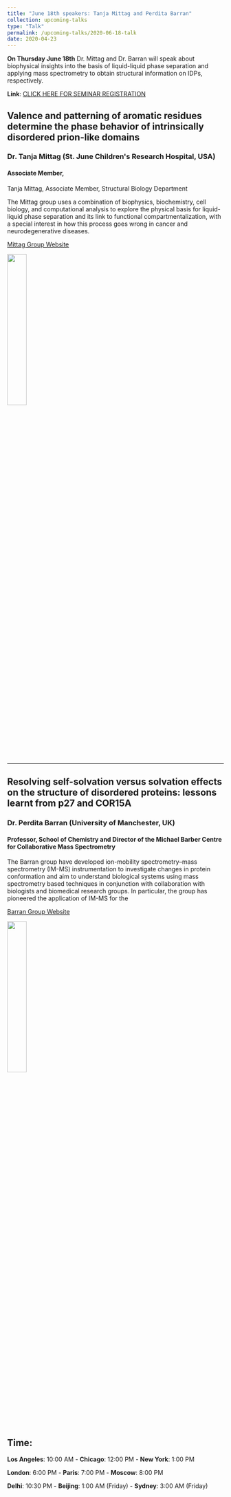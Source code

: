 ```yaml
---
title: "June 18th speakers: Tanja Mittag and Perdita Barran"
collection: upcoming-talks
type: "Talk"
permalink: /upcoming-talks/2020-06-18-talk
date: 2020-04-23
---
```


**On Thursday June 18th** Dr. Mittag and Dr. Barran will speak about biophysical insights into the basis of liquid-liquid phase separation and applying mass spectrometry to obtain structural information on IDPs, respectively.

**Link**: [CLICK HERE FOR SEMINAR REGISTRATION](https://wustl-hipaa.zoom.us/webinar/register/WN_Yxqk5QxZSa68o6OgA2FS-A)

## Valence and patterning of aromatic residues determine the phase behavior of intrinsically disordered prion-like domains
### Dr. Tanja Mittag (St. June Children's Research Hospital, USA)

#### Associate Member, 
Tanja Mittag, Associate Member, Structural Biology Department

The Mittag group uses a combination of biophysics, biochemistry, cell biology, and computational analysis to explore the physical basis for liquid-liquid phase separation and its link to functional compartmentalization, with a special interest in how this process goes wrong in cancer and neurodegenerative diseases.

[Mittag Group Website]([https://www.stjuderesearch.org/site/lab/mittag])

<img src="{{site.baseurl}}/images/speakers/2020/mittag.jpg" width="30%">



---

## Resolving self-solvation versus solvation effects on the structure of disordered proteins: lessons learnt from p27 and COR15A
### Dr. Perdita Barran (University of Manchester, UK)

#### Professor, School of Chemistry and Director of the Michael Barber Centre for Collaborative Mass Spectrometry 
The Barran group have developed ion-mobility spectrometry–mass spectrometry (IM-MS) instrumentation to investigate changes in protein conformation and aim to understand biological systems using mass spectrometry based techniques in conjunction with collaboration with biologists and biomedical research groups. In particular, the group has pioneered the application of IM-MS for the 

[Barran Group Website](https://www.mbc.manchester.ac.uk/barrangroup/pbrg2018/)

<img src="{{site.baseurl}}/images/speakers/2020/barran.png" width="30%">


## Time:
**Los Angeles**: 10:00 AM - **Chicago**: 12:00 PM  - **New York**: 1:00 PM 

**London**: 6:00 PM - **Paris**: 7:00 PM - **Moscow**: 8:00 PM 

**Delhi**: 10:30 PM - **Beijing**: 1:00 AM (Friday)  - **Sydney**: 3:00 AM (Friday)




